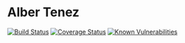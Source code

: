 # Alber Tenez
[![Build Status](https://travis-ci.org/AlbertSabate/AlberTenez.svg?branch=master)](https://travis-ci.org/AlbertSabate/AlberTenez) [![Coverage Status](https://coveralls.io/repos/github/AlbertSabate/AlberTenez/badge.svg?branch=master)](https://coveralls.io/github/AlbertSabate/AlberTenez?branch=master) [![Known Vulnerabilities](https://snyk.io/test/github/AlbertSabate/AlberTenez/badge.svg)](https://snyk.io/test/github/AlbertSabate/AlberTenez)
